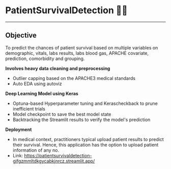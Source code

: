# PatientSurvivalDetection 🏥💊 #
***

**Objective**
---

To predict the chances of patient survival based on multiple variables on demographic, vitals, labs results, labs blood gas, APACHE covariate, prediction, comorbidity and grouping.

**Involves heavy data cleaning and preprocessing**
- Outlier capping based on the APACHE3 medical standards
- Auto EDA using autoviz

**Deep Learning Model using Keras**
- Optuna-based Hyperparameter tuning and Kerascheckback to prune inefficient trials
- Model checkpoint to save the best model state
- Backtracking the Streamlit results to verify the model's prediction

**Deployment**
- In medical context, practitioners typical upload patient results to predict their survival. Hence, this application has the option to upload patient information of any no.
- Link: https://patientsurvivaldetection-gjfgzmmltdkgycabkjnrcz.streamlit.app/
